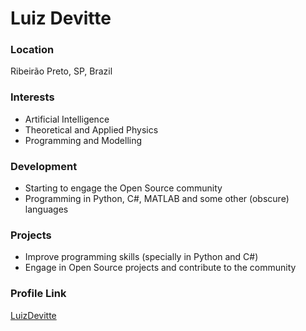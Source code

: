 # Luiz Devitte

### Location

Ribeirão Preto, SP, Brazil

### Interests
* Artificial Intelligence
* Theoretical and Applied Physics
* Programming and Modelling

### Development
* Starting to engage the Open Source community
* Programming in Python, C#, MATLAB and some other (obscure) languages

### Projects
* Improve programming skills (specially in Python and C#)
* Engage in Open Source projects and contribute to the community

### Profile Link

[LuizDevitte](https://github.com/LuizDevitte)
